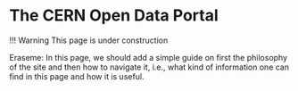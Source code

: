 # The CERN Open Data Portal

!!! Warning
    This page is under construction

Eraseme: In this page, we should add a simple guide on first the philosophy of the site and then how to navigate it, i.e., what kind of information one can find in this page and how it is useful.
